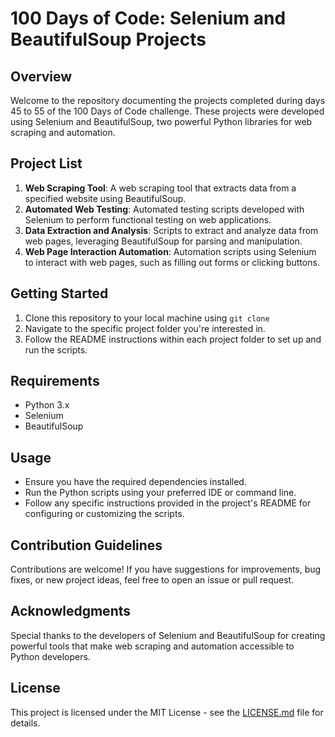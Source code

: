 # 100 Days of Code: Selenium and BeautifulSoup Projects

## Overview
Welcome to the repository documenting the projects completed during days 45 to 55 of the 100 Days of Code challenge. These projects were developed using Selenium and BeautifulSoup, two powerful Python libraries for web scraping and automation.

## Project List
1. **Web Scraping Tool**: A web scraping tool that extracts data from a specified website using BeautifulSoup.
2. **Automated Web Testing**: Automated testing scripts developed with Selenium to perform functional testing on web applications.
3. **Data Extraction and Analysis**: Scripts to extract and analyze data from web pages, leveraging BeautifulSoup for parsing and manipulation.
4. **Web Page Interaction Automation**: Automation scripts using Selenium to interact with web pages, such as filling out forms or clicking buttons.

## Getting Started
1. Clone this repository to your local machine using `git clone`
2. Navigate to the specific project folder you're interested in.
3. Follow the README instructions within each project folder to set up and run the scripts.

## Requirements
- Python 3.x
- Selenium
- BeautifulSoup

## Usage
- Ensure you have the required dependencies installed.
- Run the Python scripts using your preferred IDE or command line.
- Follow any specific instructions provided in the project's README for configuring or customizing the scripts.

## Contribution Guidelines
Contributions are welcome! If you have suggestions for improvements, bug fixes, or new project ideas, feel free to open an issue or pull request.

## Acknowledgments
Special thanks to the developers of Selenium and BeautifulSoup for creating powerful tools that make web scraping and automation accessible to Python developers.

## License
This project is licensed under the MIT License - see the [LICENSE.md](LICENSE.md) file for details.